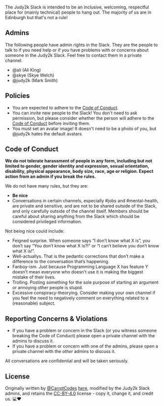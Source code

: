 The Judy2k Slack is intended to be an inclusive, welcoming, respectful place for (mainly technical) people to hang out. The majority of us are in Edinburgh but that's not a rule!

## Admins

The following people have admin rights in the Slack. They are the people to talk to if you need help or if you have problems with or concerns about someone in the Judy2k Slack. Feel free to contact them in a private channel.

* @ali (Ali King)
* @skye (Skye Welch)
* @judy2k (Mark Smith)

## Policies

* You are expected to adhere to the [Code of Conduct](#code-of-conduct).
* You can invite new people to the Slack! You don't need to ask permission, but please consider whether the person will adhere to the [Code of Conduct](#code-of-conduct) before inviting them.
* You must set an avatar image! It doesn't need to be a photo of you, but @judy2k hates the default avatars.

## Code of Conduct

**We do not tolerate harassment of people in any form, including but not limited to gender, gender identity and expression, sexual orientation, disability, physical appearance, body size, race, age or religion. Expect action from an admin if you break the rules.**

We do not have many rules, but they are:

* **Be nice**
* Conversations in certain channels, especially #jobs and #mental-health, are private and sensitive, and are not to be shared outside of the Slack, and only carefully outside of the channel itself. Members should be careful about sharing anything from the Slack which should be considered privileged information.

Not being nice could include:

*   Feigned surprise. When someone says “I don’t know what X is”, you don’t say “You don’t know what X is?!” or “I can’t believe you don’t know what X is!”.
*   Well-actuallys. That is the pedantic corrections that don’t make a difference to the conversation that’s happening.
*   Fanboy-ism. Just because Programming Language X has feature Y doesn't mean everyone who doesn't use it is making the biggest mistake of their lives.
*   Trolling. Posting something for the sole purpose of starting an argument or annoying other people is stupid.
*   Excessive conspiracy-theorying. Consider making your own channel if you feel the need to negatively comment on everything related to a (reasonable) subject.

## Reporting Concerns & Violations

* If you have a problem or concern in the Slack (or you witness someone breaking the Code of Conduct) please open a private channel with the admins to discuss it.
* If you have a problem or concern with one of the admins, please open a private channel with the _other_ admins to discuss it.

All conversations are confidential and will be taken seriously.

## License

Originally written by [@CarrotCodes](https://twitter.com/carrotcodes) [here](https://gist.github.com/CarrotCodes/72b1dee50126b933273157031ee50ae6), modified by the Judy2k Slack admins, and retains the [CC-BY-4.0](https://choosealicense.com/licenses/cc-by-4.0/) license - copy it, change it, and credit us. 💻❤️